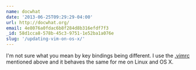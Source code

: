 ```yaml
---
name: docwhat
date: '2013-06-25T09:29:29-04:00'
url: http://docwhat.org/
email: 4e8076a0fdac6b8f284d8b316efdf7f3
_id: 58d1cca8-578b-45c3-9751-1e52ba1a076e
slug: '/updating-vim-on-os-x/'
---
```


I'm not sure what you mean by key bindings being different. I use the
[.vimrc](https://github.com/docwhat/dotfiles/blob/master/vimrc) mentioned
above and it behaves the same for me on Linux and OS X.
